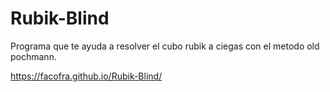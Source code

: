 # Rubik-Blind
Programa que te ayuda a resolver el cubo rubik a ciegas con el metodo old pochmann.

https://facofra.github.io/Rubik-Blind/
